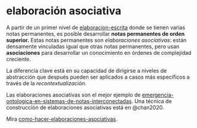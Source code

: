 # elaboración asociativa

A partir de un primer nivel de [elaboracion-escrita](elaboracion-escrita.md) donde se tienen varias notas permanentes, es posible desarrollar **notas permanentes de orden superior.** Estas notas permanentes son *elaboraciones asociativas*: están densamente vinculadas igual que otras notas permanentes, pero usan **asociaciones** para desarrollar un conocimiento en órdenes de complejidad creciente.

La diferencia clave está en su capacidad de dirigirse a niveles de abstracción que después pueden ser aplicados a casos más específicos a través de la *recontextualización*.

Las elaboraciones asociativas son el mejor ejemplo de [emergencia-ontologica-en-sistemas-de-notas-interconectadas](emergencia-ontologica-en-sistemas-de-notas-interconectadas.md). Una técnica de construcción de elaboraciones asociativas está en @chan2020.

Mira [como-hacer-elaboraciones-asociativas](como-hacer-elaboraciones-asociativas.md).

